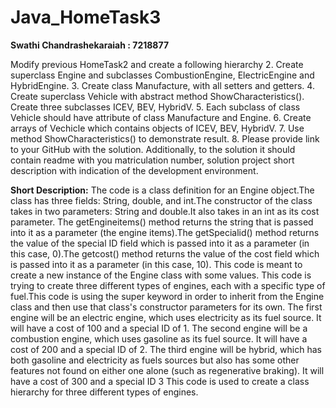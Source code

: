 # Java_HomeTask3
**Swathi Chandrashekaraiah : 7218877**

Modify previous HomeTask2 and create a following hierarchy 
2. Create superclass Engine and subclasses CombustionEngine, ElectricEngine
and HybridEngine. 
3. Create class Manufacture, with all setters and getters.
4. Create superclass Vehicle with abstract method ShowCharacteristics(). 
Create three subclasses ICEV, BEV, HybridV.
5. Each subclass of class Vehicle should have attribute of class Manufacture 
and Engine. 
6. Create arrays of Vechicle which contains objects of ICEV, BEV, HybridV.
7. Use method ShowCharacteristics() to demonstrate result. 
8. Please provide link to your GitHub with the solution. Additionally, to the 
solution it should contain readme with you matriculation number, solution 
project short description with indication of the development environment.

**Short Description:**
The code is a class definition for an Engine object.The class has three fields: String, double, and int.The constructor of the class takes in two parameters: String and double.It also takes in an int as its cost parameter.
The getEngineitems() method returns the string that is passed into it as a parameter (the engine items).The getSpecialid() method returns the value of the special ID field which is passed into it as a parameter (in this case, 0).The getcost() method returns the value of the cost field which is passed into it as a parameter (in this case, 10).
This code is meant to create a new instance of the Engine class with some values.
This code is trying to create three different types of engines, each with a specific type of fuel.This code is using the super keyword in order to inherit from the Engine class and then use that class's constructor parameters for its own.
The first engine will be an electric engine, which uses electricity as its fuel source.
It will have a cost of 100 and a special ID of 1.
The second engine will be a combustion engine, which uses gasoline as its fuel source.
It will have a cost of 200 and a special ID of 2.
The third engine will be hybrid, which has both gasoline and electricity as fuels sources but also has some other features not found on either one alone (such as regenerative braking).
It will have a cost of 300 and a special ID 3
This code is used to create a class hierarchy for three different types of engines.
